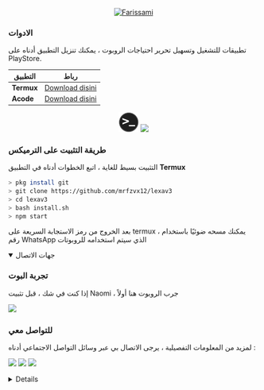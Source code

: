 <p align="center">
<a href="https://github.com/Farissami"><img title="Farissami" src="https://img.shields.io/badge"></a>
</p>


### الادوات
تطبيقات للتشغيل وتسهيل تحرير احتياجات الروبوت ، يمكنك تنزيل التطبيق أدناه على PlayStore.

| التطبيق | رباط |
|--------|--------|
| **Termux** | [Download disini](https://play.google.com/store/apps/details?id=com.termux) |
| **Acode** | [Download disini](https://play.google.com/store/apps/details?id=com.foxdebug.acodefree) |
<p align="center">
  <div align="center">
 <code><img height="40" src="https://raw.githubusercontent.com/github/explore/80688e429a7d4ef2fca1e82350fe8e3517d3494d/topics/terminal/terminal.png"></code>
 <code><img height="40" src="https://user-images.githubusercontent.com/72728486/108440991-c9196180-7286-11eb-910e-d95691565ec8.png"></code>

  </div>
  </p>


### طريقة التثبيت على الترميكس
التثبيت بسيط للغاية ، اتبع الخطوات أدناه في التطبيق **Termux**

```bash
> pkg install git
> git clone https://github.com/mrfzvx12/lexav3
> cd lexav3
> bash install.sh
> npm start
```

بعد الخروج من رمز الاستجابة السريعة على termux ، يمكنك مسحه ضوئيًا باستخدام رقم WhatsApp الذي سيتم استخدامه للروبوتات
</details>

<details open="open">
  <summary>جهات الاتصال</summary>

### تجربة البوت
إذا كنت في شك ، قبل تثبيت Naomi ، جرب الروبوت هنا أولاً
<p>
<a href="https://wa.me/79630616395?text=.menu" target="blank"><img src="https://img.shields.io/badge/WhatsApp XD1 Bot v3-30302f?style=flat&logo=whatsapp" /></a>
</p>

### للتواصل معي
لمزيد من المعلومات التفصيلية ، يرجى الاتصال بي عبر وسائل التواصل الاجتماعي أدناه :

<p>
<a href="http://wa.me/966548322599" target="blank"><img src="https://img.shields.io/badge/Whatsapp-30302f?style=flat&logo=whatsapp" /></a>
<a href="http://www.instagram.com/foo.rry" target="blank"><img src="https://img.shields.io/badge/Instagram-30302f?style=flat&logo=instagram" /></a>
<a href="https://discord.gg/GQDMa3xQCA" target="blank"><img src="https://cdn.discordapp.com/attachments/855632531927728129/894186942823026768/unknown.png" /></a>
</p>

  </details>

  <details close="close">
 

